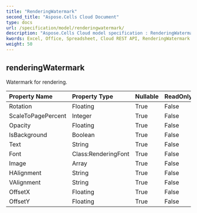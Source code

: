 ```yaml
---
title: "RenderingWatermark"
second_title: "Aspose.Cells Cloud Document"
type: docs
url: /specification/model/renderingwatermark/
description: "Aspose.Cells Cloud model specification : RenderingWatermark. Effortlessly handle Excel and other spreadsheet documents with features like opening, generating, editing, splitting, merging, comparing, and converting."
kwords: Excel, Office, Spreadsheet, Cloud REST API, RenderingWatermark
weight: 50
---
```


## **renderingWatermark**

Watermark for rendering. 

| Property Name | Property Type | Nullable |  ReadOnly | DefaultValue | Description | 
| :- | :- | :- |:- |  :- | :- |
| Rotation | Floating | True |  False |  |  |  
| ScaleToPagePercent | Integer | True |  False |  |  |  
| Opacity | Floating | True |  False |  |  |  
| IsBackground | Boolean | True |  False |  |  |  
| Text | String | True |  False |  |  |  
| Font | Class:RenderingFont | True |  False |  |  |  
| Image | Array<Byte> | True |  False |  |  |  
| HAlignment | String | True |  False |  |  |  
| VAlignment | String | True |  False |  |  |  
| OffsetX | Floating | True |  False |  |  |  
| OffsetY | Floating | True |  False |  |  |  

